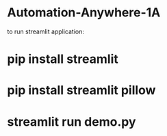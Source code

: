 # Automation-Anywhere-1A

to run streamlit application:

# pip install streamlit

# pip install streamlit pillow

# streamlit run demo.py
